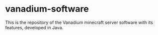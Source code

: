 # vanadium-software
This is the repository of the Vanadium minecraft server software with its features, developed in Java.
